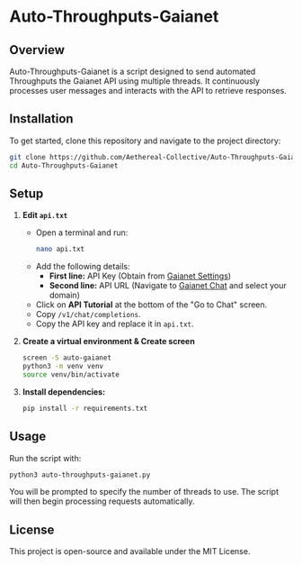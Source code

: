 # Auto-Throughputs-Gaianet

## Overview
Auto-Throughputs-Gaianet is a script designed to send automated Throughputs the Gaianet API using multiple threads. It continuously processes user messages and interacts with the API to retrieve responses.

## Installation
To get started, clone this repository and navigate to the project directory:

```sh
git clone https://github.com/Aethereal-Collective/Auto-Throughputs-Gaianet
cd Auto-Throughputs-Gaianet
```

## Setup
1. **Edit `api.txt`**
   - Open a terminal and run:
     ```sh
     nano api.txt
     ```
   - Add the following details:
     - **First line:** API Key (Obtain from [Gaianet Settings](https://www.gaianet.ai/setting))
     - **Second line:** API URL (Navigate to [Gaianet Chat](https://www.gaianet.ai/chat?domain) and select your domain)
   - Click on **API Tutorial** at the bottom of the "Go to Chat" screen.
   - Copy `/v1/chat/completions`.
   - Copy the API key and replace it in `api.txt`.

2. **Create a virtual environment & Create screen**
   ```sh
   screen -S auto-gaianet
   python3 -m venv venv
   source venv/bin/activate
   ```
3. **Install dependencies:**
   ```sh
   pip install -r requirements.txt
   ```

## Usage
Run the script with:
```sh
python3 auto-throughputs-gaianet.py
```

You will be prompted to specify the number of threads to use. The script will then begin processing requests automatically.

## License
This project is open-source and available under the MIT License.

